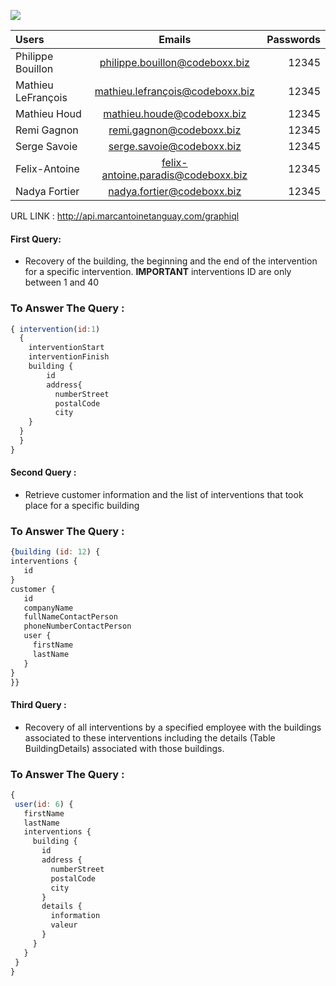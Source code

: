 ![](http://rocketelevator.ca/assets/R2-3c6296bf2343b849b947f8ccfce0de61dd34ba7f9e2a23a53d0a743bc4604e3c.png)


| Users  | Emails  | Passwords |
| :------------ |:---------------:| -----:|
| Philippe Bouillon | philippe.bouillon@codeboxx.biz | 12345 |
| Mathieu LeFrançois | mathieu.lefrançois@codeboxx.biz | 12345 |
| Mathieu Houd | mathieu.houde@codeboxx.biz | 12345 |
| Remi Gagnon | remi.gagnon@codeboxx.biz | 12345 |
| Serge Savoie | serge.savoie@codeboxx.biz | 12345 |
| Felix-Antoine | felix-antoine.paradis@codeboxx.biz | 12345 |
| Nadya Fortier | nadya.fortier@codeboxx.biz | 12345 |



URL LINK : http://api.marcantoinetanguay.com/graphiql

#### First Query:

- Recovery of the building, the beginning and the end of the intervention for a specific intervention.
**IMPORTANT** interventions ID are only between 1 and 40


### To Answer The Query :
```javascript
{ intervention(id:1)
  {
    interventionStart
    interventionFinish
    building {
        id
        address{
          numberStreet
          postalCode
          city
    }
  }
  }
}
```
#### Second Query :
- Retrieve customer information and the list of interventions that took place for a specific building

### To Answer The Query : 
```javascript
{building (id: 12) {
interventions {
   id
}
customer {
   id
   companyName
   fullNameContactPerson
   phoneNumberContactPerson
   user {
     firstName
     lastName
   }
}
}}
```
#### Third Query :

- Recovery of all interventions by a specified employee with the buildings associated to these interventions including the details (Table BuildingDetails) associated with those buildings. 
### To Answer The Query :
```javascript
{
 user(id: 6) {
   firstName
   lastName
   interventions {
     building {
       id
       address {
         numberStreet
         postalCode
         city
       }
       details {
         information
         valeur
       }
     }
   }
 }
}
```
